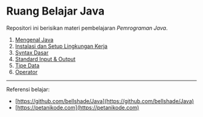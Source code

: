 # Ruang Belajar Java

Repositori ini berisikan materi pembelajaran _Pemrograman Java_.

1. [Mengenal Java](01-intro.md)
2. [Instalasi dan Setup Lingkungan Kerja](02-setup.md)
3. [Syntax Dasar](03-syntax.md)
4. [Standard Input & Output](04-input-output.md)
5. [Tipe Data](05-tipe-data.md)
6. [Operator](06-operator.md)

---

Referensi belajar:

- [https://github.com/bellshade/Java](https://github.com/bellshade/Java)
- [https://petanikode.com](https://petanikode.com)